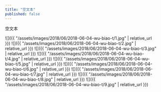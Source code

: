 ```yaml
---
title: "空文本"
published: false
---
```

空文本



![]({{ "/assets/images/2018/06/2018-06-04-wu-biao-t/1.jpg" | relative_url }})
![]({{ "/assets/images/2018/06/2018-06-04-wu-biao-t/2.jpg" | relative_url }})
![]({{ "/assets/images/2018/06/2018-06-04-wu-biao-t/3.jpg" | relative_url }})
![]({{ "/assets/images/2018/06/2018-06-04-wu-biao-t/4.jpg" | relative_url }})
![]({{ "/assets/images/2018/06/2018-06-04-wu-biao-t/5.jpg" | relative_url }})
![]({{ "/assets/images/2018/06/2018-06-04-wu-biao-t/6.jpg" | relative_url }})
![]({{ "/assets/images/2018/06/2018-06-04-wu-biao-t/7.jpg" | relative_url }})
![]({{ "/assets/images/2018/06/2018-06-04-wu-biao-t/8.jpg" | relative_url }})
![]({{ "/assets/images/2018/06/2018-06-04-wu-biao-t/9.jpg" | relative_url }})
